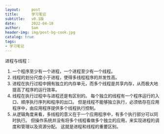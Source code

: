 ```yaml
---
layout:     post
title:      学习笔记
subtitle:   v0.1版
date:       2022-04-10
author:     Sam
header-img: img/post-bg-cook.jpg
catalog: true
tags:
- 学习笔记
---
```


进程与线程：
1. 一个程序至少有一个进程，一个进程至少有一个线程。
2. 线程的划分尺度小于进程，使得多线程程序的并发性高。
3. 进程在执行过程中拥有独立的内存单元，而多个线程是共享内存，从而极大地提高了程序的运行效率。
4. 线程在执行过程中与进程还是有区别的。 每个独立的线程有一个程序运行的入口、顺序执行序列和程序的出口。 但是线程不能够独立执行，必须依存在应用程序中，由应用程序提供多个线程执行控制。
5. 从逻辑角度来看，多线程的意义在于一个应用程序中，有多个执行部分可以同时执行。 但操作系统并没有将多个线程看做多个独立的应用，来实现进程的调度和管理以及资源分配。 这就是进程和线程的重要区别。

